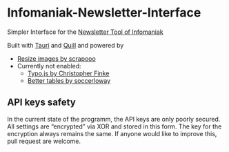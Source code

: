 # Infomaniak-Newsletter-Interface
Simpler Interface for the [Newsletter Tool of Infomaniak](https://www.infomaniak.com/de/marketing-events/newsletter-tool)

Built with [Tauri](https://tauri.app/) and [Quill](https://quilljs.com/) and powered by
* [Resize images by scrapooo](https://github.com/scrapooo/quill-resize-module)
* Currently not enabled:
	* [Typo.js by Christopher Finke](https://github.com/cfinke/Typo.js)
	* [Better tables by soccerloway](https://github.com/soccerloway/quill-better-table)

## API keys safety
In the current state of the programm, the API keys are only poorly secured. All settings are “encrypted” via XOR and stored in this form. The key for the encryption always remains the same. If anyone would like to improve this, pull request are welcome.